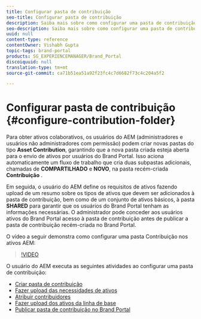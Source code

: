 ```yaml
---
title: Configurar pasta de contribuição
seo-title: Configurar pasta de contribuição
description: Saiba mais sobre como configurar uma pasta de contribuição no Brand Portal.
seo-description: Saiba mais sobre como configurar uma pasta de contribuição no Brand Portal.
uuid: null
content-type: reference
contentOwner: Vishabh Gupta
topic-tags: brand-portal
products: SG_EXPERIENCEMANAGER/Brand_Portal
discoiquuid: null
translation-type: tm+mt
source-git-commit: ca71b51ea51a92f23fc4c7d6682f73c4c204a5f2

---
```



# Configurar pasta de contribuição {#configure-contribution-folder}

Para obter ativos colaborativos, os usuários do AEM (administradores e usuários não administradores com permissão) podem criar novas pastas do tipo **Asset Contribution**, garantindo que a nova pasta criada esteja aberta para o envio de ativos por usuários do Brand Portal.  Isso aciona automaticamente um fluxo de trabalho que cria duas subpastas adicionais, chamadas de **COMPARTILHADO** e **NOVO**, na pasta recém-criada **Contribuição** .

Em seguida, o usuário do AEM define os requisitos de ativos fazendo upload de um resumo sobre os tipos de ativos que devem ser adicionados à pasta de contribuição, bem como de um conjunto de ativos básicos, à pasta **SHARED** para garantir que os usuários do Brand Portal tenham as informações necessárias. O administrador pode conceder aos usuários ativos do Brand Portal acesso à pasta de contribuição antes de publicar a pasta de contribuição recém-criada no Brand Portal.

O vídeo a seguir demonstra como configurar uma pasta Contribuição nos ativos AEM:

>[!VIDEO](https://video.tv.adobe.com/v/30547)

O usuário do AEM executa as seguintes atividades ao configurar uma pasta de contribuição:

* [Criar pasta de contribuição](brand-portal-create-contribution-folder.md)
* [Fazer upload das necessidades de ativos](brand-portal-configure-contribution-folder-properties.md)
* [Atribuir contribuidores](brand-portal-configure-contribution-folder-properties.md)
* [Fazer upload dos ativos da linha de base](brand-portal-upload-baseline-assets.md)
* [Publicar pasta de contribuição no Brand Portal](brand-portal-publish-contribution-folder-to-brand-portal.md)
